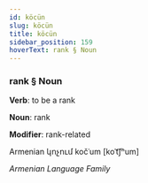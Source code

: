 ```yaml
---
id: köcün
slug: köcün
title: köcün
sidebar_position: 159
hoverText: rank § Noun
---
```


### rank § Noun

**Verb**: to be a rank

**Noun**: rank

**Modifier**: rank-related

Armenian կոչում kočʿum [koˈt͡ʃʰum]

*Armenian Language Family*